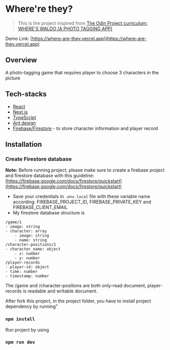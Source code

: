 # Where're they?

> This is the project inspired from [The Odin Project curriculum: WHERE'S WALDO (A PHOTO TAGGING APP)](https://www.theodinproject.com/paths/full-stack-javascript/courses/javascript/lessons/where-s-waldo-a-photo-tagging-app)

Demo Link: [https://where-are-they.vercel.app](https://where-are-they.vercel.app)

## Overview
A photo-tagging game that requires player to choose 3 characters in the picture

## Tech-stacks
- [React](https://reactjs.org/)
- [Next.js](https://nextjs.org/)
- [TypeScript](https://www.typescriptlang.org/)
- [Ant design](https://ant.design/)
- [Firebase/Firestore](https://firebase.google.com/docs/firestore/) - to store character information and player record

## Installation
### Create Firestore database
**Note:** Before running project, please make sure to create a firebase project and firestore database with this guideline: [https://firebase.google.com/docs/firestore/quickstart](https://firebase.google.com/docs/firestore/quickstart)
- Save your credentials in `.env.local` file with these variable name according: FIREBASE_PROJECT_ID, FIREBASE_PRIVATE_KEY and FIREBASE_CLIENT_EMAIL
- My firestore database structure is
```
/game/1 
- image: string
- character: array 
    - image: string
    - name: string
/character-positions/1
- character_name: object
    - x: number
    - y: number
/player-records
- player-id: object
- time: number
- timestamp: number
```
The /game and /character-positions are both only-read document, player-records is readable and writable document.


After fork this project, in the project folder, you have to install project dependency by running" 
### `npm install` 

Run project by using
### `npm run dev`


